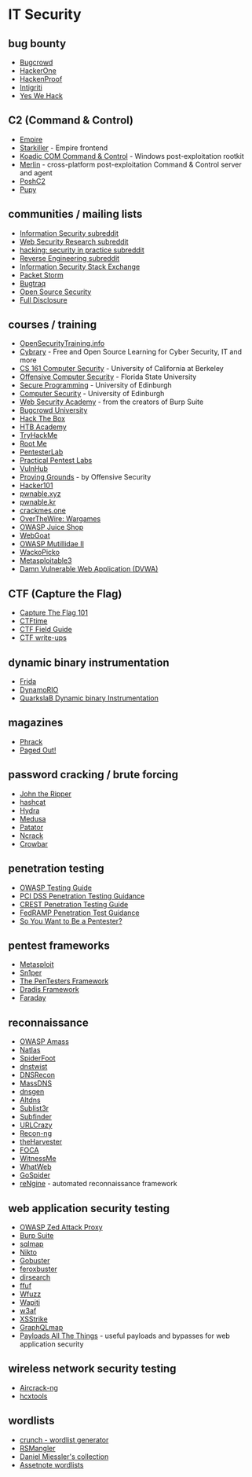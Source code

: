 # IT Security

## bug bounty

* [Bugcrowd](https://www.bugcrowd.com)
* [HackerOne](https://www.hackerone.com)
* [HackenProof](https://hackenproof.com)
* [Intigriti](https://www.intigriti.com)
* [Yes We Hack](https://www.yeswehack.com)

## C2 (Command & Control)

* [Empire](https://github.com/BC-SECURITY/Empire)
* [Starkiller](https://github.com/BC-SECURITY/Starkiller) - Empire frontend
* [Koadic COM Command & Control](https://github.com/zerosum0x0/koadic) - Windows post-exploitation rootkit
* [Merlin](https://github.com/Ne0nd0g/merlin) - cross-platform post-exploitation Command & Control server and agent
* [PoshC2](https://github.com/nettitude/PoshC2)
* [Pupy](https://github.com/n1nj4sec/pupy)

## communities / mailing lists
* [Information Security subreddit](https://www.reddit.com/r/netsec/)
* [Web Security Research subreddit](https://www.reddit.com/r/websecurityresearch/)
* [hacking: security in practice subreddit](https://www.reddit.com/r/hacking/)
* [Reverse Engineering subreddit](https://www.reddit.com/r/ReverseEngineering/)
* [Information Security Stack Exchange](https://security.stackexchange.com)
* [Packet Storm](https://packetstormsecurity.com)
* [Bugtraq](https://www.securityfocus.com/archive)
* [Open Source Security](https://www.openwall.com/lists/oss-security/)
* [Full Disclosure](https://seclists.org/fulldisclosure/)

## courses / training

* [OpenSecurityTraining.info](http://opensecuritytraining.info)
* [Cybrary](https://www.cybrary.it) - Free and Open Source Learning for Cyber Security, IT and more
* [CS 161 Computer Security](http://inst.eecs.berkeley.edu/~cs161/archives.html) - University of California at Berkeley
* [Offensive Computer Security](http://www.cs.fsu.edu/%7Eredwood/OffensiveComputerSecurity/) - Florida State University
* [Secure Programming](https://www.inf.ed.ac.uk/teaching/courses/sp/) - University of Edinburgh
* [Computer Security](https://www.inf.ed.ac.uk/teaching/courses/cs/index-2017.html) - University of Edinburgh
* [Web Security Academy](https://portswigger.net/web-security) - from the creators of Burp Suite
* [Bugcrowd University](https://www.bugcrowd.com/hackers/bugcrowd-university/)
* [Hack The Box](https://www.hackthebox.eu)
* [HTB Academy](https://academy.hackthebox.eu)
* [TryHackMe](https://tryhackme.com)
* [Root Me](https://www.root-me.org)
* [PentesterLab](https://pentesterlab.com/exercises/)
* [Practical Pentest Labs](https://practicalpentestlabs.com)
* [VulnHub](https://www.vulnhub.com)
* [Proving Grounds](https://portal.offensive-security.com) - by Offensive Security
* [Hacker101](https://www.hacker101.com)
* [pwnable.xyz](https://pwnable.xyz)
* [pwnable.kr](https://pwnable.kr)
* [crackmes.one](https://crackmes.one)
* [OverTheWire: Wargames](https://overthewire.org/wargames/)
* [OWASP Juice Shop](https://owasp.org/www-project-juice-shop/)
* [WebGoat](https://github.com/WebGoat/WebGoat)
* [OWASP Mutillidae II](https://github.com/webpwnized/mutillidae)
* [WackoPicko](https://github.com/adamdoupe/WackoPicko)
* [Metasploitable3](https://github.com/rapid7/metasploitable3)
* [Damn Vulnerable Web Application (DVWA)](https://dvwa.co.uk)

## CTF (Capture the Flag)

* [Capture The Flag 101](https://ctf101.org)
* [CTFtime](https://ctftime.org)
* [CTF Field Guide](https://trailofbits.github.io/ctf/)
* [CTF write-ups](https://github.com/ctfs)

## dynamic binary instrumentation

* [Frida](https://frida.re)
* [DynamoRIO](https://www.dynamorio.org)
* [QuarkslaB Dynamic binary Instrumentation](https://qbdi.quarkslab.com)

## magazines
* [Phrack](http://phrack.org)
* [Paged Out!](https://pagedout.institute)

## password cracking / brute forcing

* [John the Ripper](https://www.openwall.com/john/)
* [hashcat](https://hashcat.net/hashcat/)
* [Hydra](https://github.com/vanhauser-thc/thc-hydra)
* [Medusa](https://github.com/jmk-foofus/medusa)
* [Patator](https://github.com/lanjelot/patator)
* [Ncrack](https://nmap.org/ncrack/)
* [Crowbar](https://github.com/galkan/crowbar)

## penetration testing

* [OWASP Testing Guide](https://www.owasp.org/index.php/OWASP_Testing_Guide_v4_Table_of_Contents)
* [PCI DSS Penetration Testing Guidance](https://www.pcisecuritystandards.org/documents/Penetration-Testing-Guidance-v1_1.pdf)
* [CREST Penetration Testing Guide](https://www.crest-approved.org/wp-content/uploads/CREST-Penetration-Testing-Guide.pdf)
* [FedRAMP Penetration Test Guidance](https://www.fedramp.gov/assets/resources/documents/CSP_Penetration_Test_Guidance.pdf)
* [So You Want to Be a Pentester?](https://www.youtube.com/watch?v=cKNNKoSAHkI)

## pentest frameworks

* [Metasploit](https://www.metasploit.com)
* [Sn1per](https://github.com/1N3/Sn1per)
* [The PenTesters Framework](https://github.com/trustedsec/ptf)
* [Dradis Framework](https://github.com/dradis/dradis-ce)
* [Faraday](https://github.com/infobyte/faraday)

## reconnaissance

* [OWASP Amass](https://github.com/OWASP/Amass)
* [Natlas](https://github.com/natlas/natlas)
* [SpiderFoot](https://github.com/smicallef/spiderfoot)
* [dnstwist](https://github.com/elceef/dnstwist)
* [DNSRecon](https://github.com/darkoperator/dnsrecon)
* [MassDNS](https://github.com/blechschmidt/massdns)
* [dnsgen](https://github.com/ProjectAnte/dnsgen)
* [Altdns](https://github.com/infosec-au/altdns)
* [Sublist3r](https://github.com/aboul3la/Sublist3r)
* [Subfinder](https://github.com/projectdiscovery/subfinder)
* [URLCrazy](https://github.com/urbanadventurer/urlcrazy)
* [Recon-ng](https://github.com/lanmaster53/recon-ng)
* [theHarvester](https://github.com/laramies/theHarvester)
* [FOCA](https://github.com/ElevenPaths/FOCA)
* [WitnessMe](https://github.com/byt3bl33d3r/WitnessMe)
* [WhatWeb](https://github.com/urbanadventurer/WhatWeb)
* [GoSpider](https://github.com/jaeles-project/gospider)
* [reNgine](https://github.com/yogeshojha/rengine) - automated reconnaissance framework

## web application security testing

* [OWASP Zed Attack Proxy](https://www.zaproxy.org)
* [Burp Suite](https://portswigger.net/burp)
* [sqlmap](http://sqlmap.org)
* [Nikto](https://github.com/sullo/nikto)
* [Gobuster](https://github.com/OJ/gobuster)
* [feroxbuster](https://github.com/epi052/feroxbuster)
* [dirsearch](https://github.com/maurosoria/dirsearch)
* [ffuf](https://github.com/ffuf/ffuf)
* [Wfuzz](https://github.com/xmendez/wfuzz)
* [Wapiti](https://sourceforge.net/projects/wapiti/)
* [w3af](https://github.com/andresriancho/w3af)
* [XSStrike](https://github.com/s0md3v/XSStrike)
* [GraphQLmap](https://github.com/swisskyrepo/GraphQLmap)
* [Payloads All The Things](https://github.com/swisskyrepo/PayloadsAllTheThings) - useful payloads and bypasses for web application security

## wireless network security testing

* [Aircrack-ng](https://www.aircrack-ng.org)
* [hcxtools](https://github.com/ZerBea/hcxtools)

## wordlists

* [crunch - wordlist generator](https://sourceforge.net/projects/crunch-wordlist/)
* [RSMangler](https://github.com/digininja/RSMangler)
* [Daniel Miessler's collection](https://github.com/danielmiessler/SecLists/tree/master/Passwords)
* [Assetnote wordlists](https://wordlists.assetnote.io)
